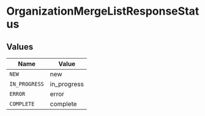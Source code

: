 # OrganizationMergeListResponseStatus


## Values

| Name          | Value         |
| ------------- | ------------- |
| `NEW`         | new           |
| `IN_PROGRESS` | in_progress   |
| `ERROR`       | error         |
| `COMPLETE`    | complete      |